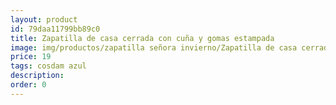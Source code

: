 ```yaml
---
layout: product
id: 79daa11799bb89c0
title: Zapatilla de casa cerrada con cuña y gomas estampada
image: img/productos/zapatilla señora invierno/Zapatilla de casa cerrada con cuña y gomas estampada=19=cosdam azul .webp
price: 19
tags: cosdam azul 
description: 
order: 0
---
```


